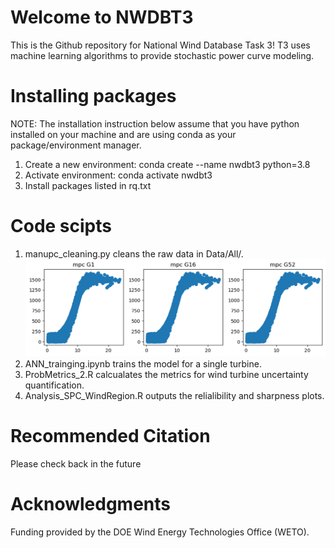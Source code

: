 # Welcome to NWDBT3
This is the Github repository for National Wind Database Task 3! T3 uses machine learning algorithms to provide stochastic power curve modeling.
# Installing packages
NOTE: The installation instruction below assume that you have python installed on your machine and are using conda as your package/environment manager.
1. Create a new environment: conda create --name nwdbt3 python=3.8  
2. Activate environment: conda activate nwdbt3  
3. Install packages listed in rq.txt
# Code scipts
1. manupc_cleaning.py cleans the raw data in Data/All/.
   ![Example Image of data cleanning](/images/data_clean.png)
3. ANN_trainging.ipynb trains the model for a single turbine.
4. ProbMetrics_2.R calcualates the metrics for wind turbine uncertainty quantification.
5. Analysis_SPC_WindRegion.R outputs the relialibility and sharpness plots.
# Recommended Citation
Please check back in the future
# Acknowledgments
Funding provided by the DOE Wind Energy Technologies Office (WETO).
